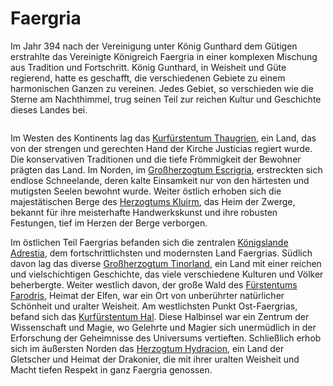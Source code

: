 # Faergria

<p>
Im Jahr 394 nach der Vereinigung unter König Gunthard dem Gütigen erstrahlte das Vereinigte Königreich Faergria in einer
komplexen Mischung aus Tradition und Fortschritt. König Gunthard, in Weisheit und Güte regierend, hatte es geschafft,
die verschiedenen Gebiete zu einem harmonischen Ganzen zu vereinen. Jedes Gebiet, so verschieden wie die Sterne am
Nachthimmel, trug seinen Teil zur reichen Kultur und Geschichte dieses Landes bei.
</p>

<img src="map_iconless.png" alt=""/>

<p>
Im Westen des Kontinents lag das <a href="Thaugrien.md">Kurfürstentum Thaugrien</a>, ein Land, das von der strengen und gerechten Hand der Kirche
Justicias regiert wurde. Die konservativen Traditionen und die tiefe Frömmigkeit der Bewohner prägten das Land. Im
Norden, im <a href="Escrigria.md">Großherzogtum Escrigria</a>, erstreckten sich endlose Schneelande, deren kalte Einsamkeit nur von den härtesten
und mutigsten Seelen bewohnt wurde. Weiter östlich erhoben sich die majestätischen Berge des <a href="Kluirm.md">Herzogtums Kluirm</a>, das Heim
der Zwerge, bekannt für ihre meisterhafte Handwerkskunst und ihre robusten Festungen, tief im Herzen der Berge
verborgen.
</p>
<p>
Im östlichen Teil Faergrias befanden sich die zentralen <a href="Adrestia.md">Königslande Adrestia</a>, dem fortschrittlichsten und modernsten
Land Faergrias. Südlich davon lag das diverse <a href="Tinorland.md">Großherzogtum Tinorland</a>, ein Land mit einer reichen und vielschichtigen
Geschichte, das viele verschiedene Kulturen und Völker beherbergte. Weiter westlich davon, der große Wald des
<a href="Farodris.md">Fürstentums Farodris</a>, Heimat der Elfen, war ein Ort von unberührter natürlicher Schönheit und uralter Weisheit. Am
westlichsten Punkt Ost-Faergrias, befand sich das <a href="Hal.md">Kurfürstentum Hal</a>. Diese Halbinsel war ein Zentrum der Wissenschaft
und Magie, wo Gelehrte und Magier sich unermüdlich in der Erforschung der Geheimnisse des Universums vertieften.
Schließlich erhob sich im äußersten Norden das <a href="Hydracion.md">Herzogtum Hydracion</a>, ein Land der Gletscher und Heimat der Drakonier, die
mit ihrer uralten Weisheit und Macht tiefen Respekt in ganz Faergria genossen.
</p>
